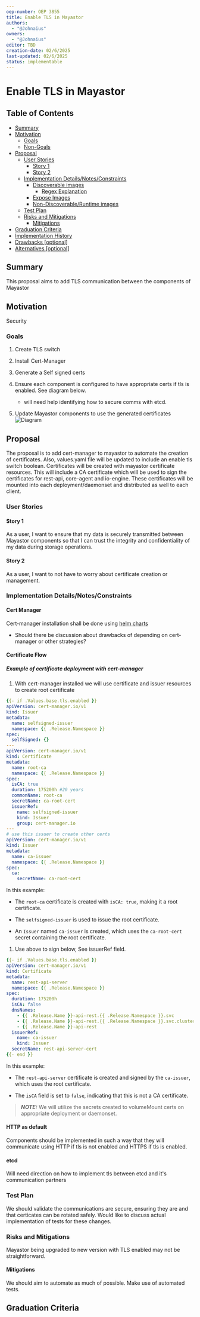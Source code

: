 ```yaml
---
oep-number: OEP 3855
title: Enable TLS in Mayastor
authors:
  - "@Johnaius"
owners:
  - "@Johnaius"
editor: TBD
creation-date: 02/6/2025
last-updated: 02/6/2025
status: implementable
---
```


# Enable TLS in Mayastor

## Table of Contents

* [Summary](#summary)
* [Motivation](#motivation)
  * [Goals](#goals)
  * [Non-Goals](#non-goals)
* [Proposal](#proposal)
  * [User Stories](#user-stories)
    * [Story 1](#story-1)
    * [Story 2](#story-2)
  * [Implementation Details/Notes/Constraints](#implementation-detailsnotesconstraints)
    * [Discoverable images](#discoverable-images)
      * [Regex Explanation](#regex-explanation)
    * [Expose Images](#expose-images)
    * [Non-Discoverable/Runtime images](#non-discoverableruntime-images)
  * [Test Plan](#test-plan)
  * [Risks and Mitigations](#risks-and-mitigations)
    * [Mitigations](#mitigations)
* [Graduation Criteria](#graduation-criteria)
* [Implementation History](#implementation-history)
* [Drawbacks [optional]](#drawbacks-optional)
* [Alternatives [optional]](#alternatives-optional)

## Summary

This proposal aims to add TLS communication between the components of Mayastor

## Motivation

Security

### Goals

1. Create TLS switch

1. Install Cert-Manager

1. Generate a Self signed certs

1. Ensure each component is configured to have appropriate certs if tls is enabled. See diagram below.
    * will need help identifying how to secure comms with etcd.

1. Update Mayastor components to use the generated certificates
![Diagram](./images/flowofmayastor.png)

## Proposal

The proposal is to add cert-manager to mayastor to automate the creation of certificates.  Also, values.yaml file will be updated to include an enable tls switch boolean.  Certificates will be created with mayastor certificate resources. This will include a CA certificate which will be used to sign the certificates for rest-api, core-agent and io-engine.  These certificates will be mounted into each deployment/daemonset and distributed as well to each client.

### User Stories

#### Story 1

As a user, I want to ensure that my data is securely transmitted between Mayastor components so that I can trust the integrity and confidentiality of my data during storage operations.

#### Story 2

As a user, I want to not have to worry about certificate creation or management.

### Implementation Details/Notes/Constraints

#### Cert Manager

Cert-manager installation shall be done using [helm charts][certManagerHelmCharts]

* Should there be discussion about drawbacks of depending on cert-manager or other strategies?

#### Certificate Flow

##### Example of certificate deployment with cert-manager

1. With cert-manager installed we will use certificate and issuer resources to create root certificate

```yaml
{{- if .Values.base.tls.enabled }}
apiVersion: cert-manager.io/v1
kind: Issuer
metadata:
  name: selfsigned-issuer
  namespace: {{ .Release.Namespace }}
spec:
  selfSigned: {}
---
apiVersion: cert-manager.io/v1
kind: Certificate
metadata:
  name: root-ca
  namespace: {{ .Release.Namespace }}
spec:
  isCA: true
  duration: 175200h #20 years
  commonName: root-ca
  secretName: ca-root-cert
  issuerRef:
    name: selfsigned-issuer
    kind: Issuer
    group: cert-manager.io
---
# use this issuer to create other certs
apiVersion: cert-manager.io/v1
kind: Issuer
metadata:
  name: ca-issuer
  namespace: {{ .Release.Namespace }}
spec:
  ca:
    secretName: ca-root-cert
```

In this example:

* The `root-ca` certificate is created with `isCA: true`, making it a root certificate.

* The `selfsigned-issuer` is used to issue the root certificate.

* An `Issuer` named `ca-issuer` is created, which uses the `ca-root-cert` secret containing the root certificate.

1. Use above to sign below, See issuerRef field.

```yaml
{{- if .Values.base.tls.enabled }}
apiVersion: cert-manager.io/v1
kind: Certificate
metadata:
  name: rest-api-server
  namespace: {{ .Release.Namespace }}
spec:
  duration: 175200h
  isCA: false
  dnsNames:
    - {{ .Release.Name }}-api-rest.{{ .Release.Namespace }}.svc
    - {{ .Release.Name }}-api-rest.{{ .Release.Namespace }}.svc.cluster.local
    - {{ .Release.Name }}-api-rest
  issuerRef:
    name: ca-issuer
    kind: Issuer
  secretName: rest-api-server-cert
{{- end }}
```

In this example:

* The `rest-api-server` certificate is created and signed by the `ca-issuer`, which uses the root certificate.

* The `isCA` field is set to `false`, indicating that this is not a CA certificate.

> **_NOTE:_** We will utilize the secrets created to volumeMount certs on appropriate deployment or daemonset.

#### HTTP as default

Components should be implemented in such a way that they will communicate using HTTP if tls is not enabled and HTTPS if tls is enabled.

#### etcd

Will need direction on how to implement tls between etcd and it's communication partners

### Test Plan

We should validate the communications are secure, ensuring they are and that certicates can be rotated safely.  Would like to discuss actual implementation of tests for these changes.

### Risks and Mitigations

Mayastor being upgraded to new version with TLS enabled may not be straightforward.

#### Mitigations

We should aim to automate as much of possible.
Make use of automated tests.

## Graduation Criteria

[certManagerHelmCharts]: https://cert-manager.io/docs/installation/helm/
